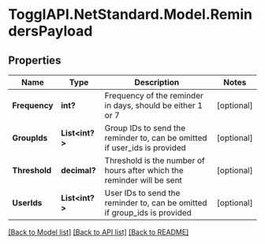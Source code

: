 # TogglAPI.NetStandard.Model.RemindersPayload
## Properties

Name | Type | Description | Notes
------------ | ------------- | ------------- | -------------
**Frequency** | **int?** | Frequency of the reminder in days, should be either 1 or 7 | [optional] 
**GroupIds** | **List&lt;int?&gt;** | Group IDs to send the reminder to, can be omitted if user_ids is provided | [optional] 
**Threshold** | **decimal?** | Threshold is the number of hours after which the reminder will be sent | [optional] 
**UserIds** | **List&lt;int?&gt;** | User IDs to send the reminder to, can be omitted if group_ids is provided | [optional] 

[[Back to Model list]](../README.md#documentation-for-models) [[Back to API list]](../README.md#documentation-for-api-endpoints) [[Back to README]](../README.md)

